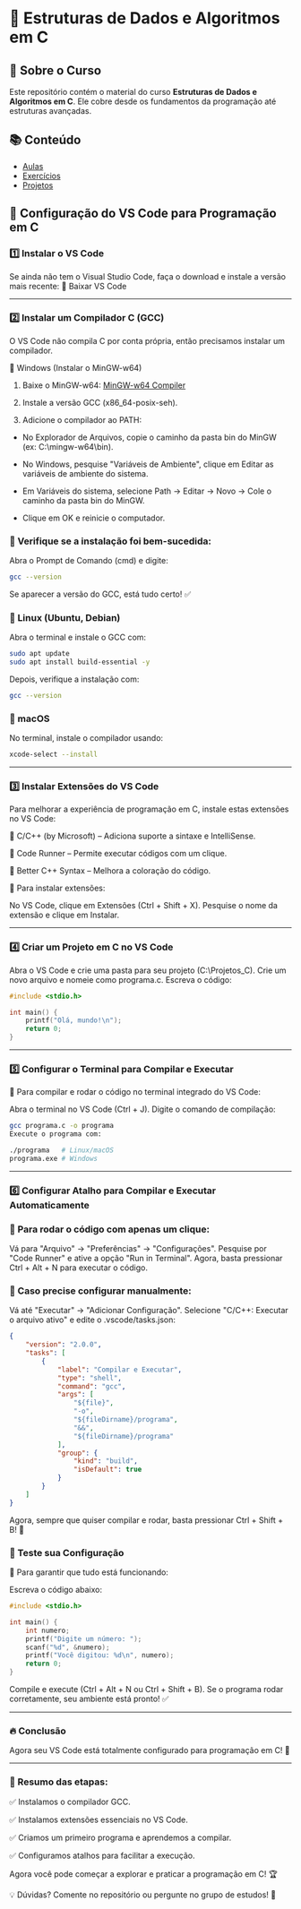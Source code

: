 # 🚀 Estruturas de Dados e Algoritmos em C

## 📌 Sobre o Curso
Este repositório contém o material do curso **Estruturas de Dados e Algoritmos em C**. Ele cobre desde os fundamentos da programação até estruturas avançadas.

## 📚 Conteúdo
- [Aulas](#slides-das-aulas)
- [Exercícios](#exercícios)
- [Projetos](#projetos)

## 📌 Configuração do VS Code para Programação em C
### 1️⃣ Instalar o VS Code
Se ainda não tem o Visual Studio Code, faça o download e instale a versão mais recente:
🔗 Baixar VS Code

---
### 2️⃣ Instalar um Compilador C (GCC)
O VS Code não compila C por conta própria, então precisamos instalar um compilador.

📌 Windows (Instalar o MinGW-w64)
1. Baixe o MinGW-w64:
   [MinGW-w64 Compiler](https://winlibs.com/) 

2. Instale a versão GCC (x86_64-posix-seh).

3. Adicione o compilador ao PATH:

 - No Explorador de Arquivos, copie o caminho da pasta bin do MinGW (ex: C:\mingw-w64\bin).

 - No Windows, pesquise "Variáveis de Ambiente", clique em Editar as variáveis de ambiente do sistema.

 - Em Variáveis do sistema, selecione Path → Editar → Novo → Cole o caminho da pasta bin do MinGW.

 - Clique em OK e reinicie o computador.

### 📌 Verifique se a instalação foi bem-sucedida:

Abra o Prompt de Comando (cmd) e digite:
```bash
gcc --version
```
Se aparecer a versão do GCC, está tudo certo! ✅

### 📌 Linux (Ubuntu, Debian)
Abra o terminal e instale o GCC com:

```bash
sudo apt update
sudo apt install build-essential -y
```
Depois, verifique a instalação com:

```bash
gcc --version
```
### 📌 macOS
No terminal, instale o compilador usando:

```bash
xcode-select --install
```
---
### 3️⃣ Instalar Extensões do VS Code
Para melhorar a experiência de programação em C, instale estas extensões no VS Code:

🔹 C/C++ (by Microsoft) – Adiciona suporte a sintaxe e IntelliSense.

🔹 Code Runner – Permite executar códigos com um clique.

🔹 Better C++ Syntax – Melhora a coloração do código.

📌 Para instalar extensões:

No VS Code, clique em Extensões (Ctrl + Shift + X).
Pesquise o nome da extensão e clique em Instalar.

---
### 4️⃣ Criar um Projeto em C no VS Code
Abra o VS Code e crie uma pasta para seu projeto (C:\Projetos_C).
Crie um novo arquivo e nomeie como programa.c.
Escreva o código:
```c
#include <stdio.h>

int main() {
    printf("Olá, mundo!\n");
    return 0;
}
```
---
### 5️⃣ Configurar o Terminal para Compilar e Executar
📌 Para compilar e rodar o código no terminal integrado do VS Code:

Abra o terminal no VS Code (Ctrl + J).
Digite o comando de compilação:
```bash
gcc programa.c -o programa
Execute o programa com:
```
```bash
./programa   # Linux/macOS
programa.exe # Windows
```
---
### 6️⃣ Configurar Atalho para Compilar e Executar Automaticamente


### 📌 Para rodar o código com apenas um clique:

Vá para "Arquivo" → "Preferências" → "Configurações".
Pesquise por "Code Runner" e ative a opção "Run in Terminal".
Agora, basta pressionar Ctrl + Alt + N para executar o código.

### 📌 Caso precise configurar manualmente:

Vá até "Executar" → "Adicionar Configuração".
Selecione "C/C++: Executar o arquivo ativo" e edite o .vscode/tasks.json:

```json
{
    "version": "2.0.0",
    "tasks": [
        {
            "label": "Compilar e Executar",
            "type": "shell",
            "command": "gcc",
            "args": [
                "${file}",
                "-o",
                "${fileDirname}/programa",
                "&&",
                "${fileDirname}/programa"
            ],
            "group": {
                "kind": "build",
                "isDefault": true
            }
        }
    ]
}
```
Agora, sempre que quiser compilar e rodar, basta pressionar Ctrl + Shift + B! 🚀

### 🎯 Teste sua Configuração

📌 Para garantir que tudo está funcionando:

Escreva o código abaixo:
```c
#include <stdio.h>

int main() {
    int numero;
    printf("Digite um número: ");
    scanf("%d", &numero);
    printf("Você digitou: %d\n", numero);
    return 0;
}
```

Compile e execute (Ctrl + Alt + N ou Ctrl + Shift + B).
Se o programa rodar corretamente, seu ambiente está pronto! ✅

---
### 🔥 Conclusão
Agora seu VS Code está totalmente configurado para programação em C! 🚀

---

### 📌 Resumo das etapas:

✅ Instalamos o compilador GCC.

✅ Instalamos extensões essenciais no VS Code.

✅ Criamos um primeiro programa e aprendemos a compilar.

✅ Configuramos atalhos para facilitar a execução.

Agora você pode começar a explorar e praticar a programação em C! 🏆

💡 Dúvidas? Comente no repositório ou pergunte no grupo de estudos! 🎯
